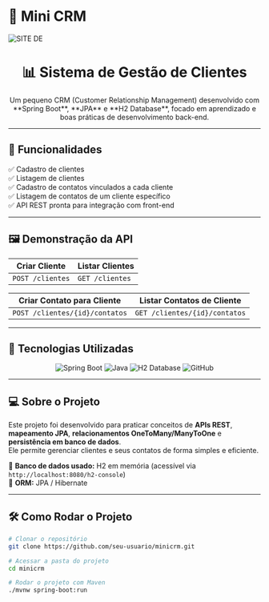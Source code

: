# 🏢 Mini CRM
<img alt="SITE DE" src="foto.jpg">

<h1 align="center">📊 Sistema de Gestão de Clientes</h1>

<p align="center">
  Um pequeno CRM (Customer Relationship Management) desenvolvido com **Spring Boot**, **JPA** e **H2 Database**, focado em aprendizado e boas práticas de desenvolvimento back-end.
</p>

---

## 🔖 Funcionalidades

✅ Cadastro de clientes  
✅ Listagem de clientes  
✅ Cadastro de contatos vinculados a cada cliente  
✅ Listagem de contatos de um cliente específico  
✅ API REST pronta para integração com front-end  

---

## 🖼️ Demonstração da API

| Criar Cliente | Listar Clientes |
|--------------|----------------|
| `POST /clientes` | `GET /clientes` |

| Criar Contato para Cliente | Listar Contatos de Cliente |
|---------------------------|--------------------------|
| `POST /clientes/{id}/contatos` | `GET /clientes/{id}/contatos` |

---

## 🚀 Tecnologias Utilizadas

<p align="center">
  <img alt="Spring Boot" src="https://img.shields.io/badge/SpringBoot-6DB33F?style=for-the-badge&logo=springboot&logoColor=white"/>
  <img alt="Java" src="https://img.shields.io/badge/Java-ED8B00?style=for-the-badge&logo=openjdk&logoColor=white"/>
  <img alt="H2 Database" src="https://img.shields.io/badge/H2-004088?style=for-the-badge&logo=h2&logoColor=white"/>
  <img alt="GitHub" src="https://img.shields.io/badge/GitHub-100000?style=for-the-badge&logo=github&logoColor=white"/>
</p>

---

## 💻 Sobre o Projeto

Este projeto foi desenvolvido para praticar conceitos de **APIs REST**, **mapeamento JPA**, **relacionamentos OneToMany/ManyToOne** e **persistência em banco de dados**.  
Ele permite gerenciar clientes e seus contatos de forma simples e eficiente.

📌 **Banco de dados usado:** H2 em memória (acessível via `http://localhost:8080/h2-console`)  
📌 **ORM:** JPA / Hibernate  

---

## 🛠️ Como Rodar o Projeto

```bash
# Clonar o repositório
git clone https://github.com/seu-usuario/minicrm.git

# Acessar a pasta do projeto
cd minicrm

# Rodar o projeto com Maven
./mvnw spring-boot:run

